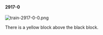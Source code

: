 #### 2917-0
![train-2917-0-0.png](https://github.com/lil-lab/nlvr/raw/master/nlvr/train/images/24/train-2917-0-0.png "train-2917-0-0.png")

There is a yellow block above the black block.